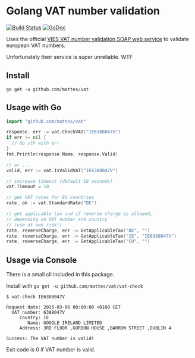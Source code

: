 # Golang VAT number validation


[![Build Status](https://travis-ci.org/mattes/vat.svg?branch=master)](https://travis-ci.org/mattes/vat)
[![GoDoc](https://godoc.org/github.com/mattes/vat?status.svg)](https://godoc.org/github.com/mattes/vat)


Uses the official [VIES VAT number validation SOAP web service](http://ec.europa.eu/taxation_customs/vies/vatRequest.html?locale=en)
to validate european VAT numbers.

Unfortunately their service is super unreliable. WTF


## Install

```
go get -u github.com/mattes/vat
```


## Usage with Go

```go
import "github.com/mattes/vat"

response, err := vat.CheckVAT("IE6388047V")
if err != nil {
  // do sth with err
}
fmt.Println(response.Name, response.Valid)

// or ...
valid, err := vat.IsValidVAT("IE6388047V")

// increase timeout (default 10 seconds)
vat.Timeout = 10

// get VAT rates for EU countries
rate, ok := vat.StandardRate("DE")

// get applicable tax and if reverse charge is allowed,
// depending on VAT number and country
// (use at own risk!)
rate, reverseCharge, err := GetApplicableTax("DE", "")
rate, reverseCharge, err := GetApplicableTax("IE", "IE6388047V")
rate, reverseCharge, err := GetApplicableTax("CH", "")
```

## Usage via Console

There is a small cli included in this package. 

Install with ``go get -u github.com/mattes/vat/vat-check``

```
$ vat-check IE6388047V

Request date: 2015-03-06 00:00:00 +0100 CET
  VAT number: 6388047V
     Country: IE
        Name: GOOGLE IRELAND LIMITED
     Address: 3RD FLOOR ,GORDON HOUSE ,BARROW STREET ,DUBLIN 4

Success: The VAT number is valid!
```

Exit code is 0 if VAT number is valid.